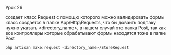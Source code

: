 Урок 26

создает класс Request с помощю которого можно валидировать формы 
класс создается в папке App\Http\Requests, что бы доваить подпаку нужно указать <directory_name>, в нашем случай это папка Post, так как все контроллеры которые обрабатывают формы находятся тоже в папке Post 

```sh
php artisan make:request <directory_name>/StoreRequest
```

